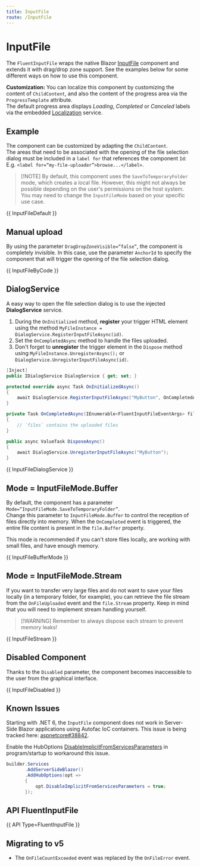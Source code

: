 ```yaml
---
title: InputFile
route: /InputFile
---
```


# InputFile

The `FluentInputFile` wraps the native Blazor [InputFile](https://learn.microsoft.com/en-us/aspnet/core/blazor/file-uploads) component
and extends it with drag/drop zone support. See the examples below for some different ways on how to use this component.

**Customization:** You can localize this component by customizing the content of `ChildContent`,
and also the content of the progress area via the `ProgressTemplate` attribute.  
The default progress area displays <i>Loading</i>, <i>Completed</i> or <i>Canceled</i> labels via
the embedded [Localization](https://fluentui-blazor-v5.azurewebsites.net/localization) service.

## Example

The component can be customized by adapting the `ChildContent`.  
The areas that need to be associated with the opening of the file selection dialog
must be included in a `label for` that references the component `Id`: E.g. `<label for=“my-file-uploader”>browse...</label>`.

> [!NOTE] By default, this component uses the `SaveToTemporaryFolder` mode, which creates a local file. However,
> this might not always be possible depending on the user's permissions on the host system.
> You may need to change the `InputFileMode` based on your specific use case.

{{ InputFileDefault }}

## Manual upload

By using the parameter `DragDropZoneVisible=“false”`, the component is completely invisible. In this case, use the parameter `AnchorId` to
specify the component that will trigger the opening of the file selection dialog.

{{ InputFileByCode }}

## DialogService

A easy way to open the file selection dialog is to use the injected **DialogService** service.
1. During the `OnInitialized` method, **register** your trigger HTML element 
   using the method `MyFileInstance = DialogService.RegisterInputFileAsync(id)`.
1. Set the `OnCompletedAsync` method to handle the files uploaded.
1. Don't forget to **unregister** the trigger element in the `Dispose` method 
   using `MyFileInstance.UnregisterAsync();` or `DialogService.UnregisterInputFileAsync(id)`.

```csharp
[Inject]
public IDialogService DialogService { get; set; }

protected override async Task OnInitializedAsync()
{
    await DialogService.RegisterInputFileAsync("MyButton", OnCompletedAsync, options => { /* ... */ });    
}

private Task OnCompletedAsync(IEnumerable<FluentInputFileEventArgs> files)
{
    // `files` contains the uploaded files
}

public async ValueTask DisposeAsync()
{
    await DialogService.UnregisterInputFileAsync("MyButton");
}
```

{{ InputFileDialogService }}

## Mode = InputFileMode.Buffer

By default, the component has a parameter `Mode=“InputFileMode.SaveToTemporaryFolder”`.  
Change this parameter to `InputFileMode.Buffer` to control the reception of files directly into memory.
When the `OnCompleted` event is triggered, the entire file content is present in the `file.Buffer` property.

This mode is recommended if you can't store files locally, are working with small files, and have enough memory.

{{ InputFileBufferMode }}

## Mode = InputFileMode.Stream

If you want to transfer very large files and do not want to save your files locally (in a temporary folder, for example),
you can retrieve the file stream from the `OnFileUploaded` event and the `file.Stream` property. Keep in mind that you will need to implement stream handling yourself.

> [!WARNING] Remember to always dispose each stream to prevent memory leaks!

{{ InputFileStream }}

## Disabled Component

Thanks to the `Disabled` parameter, the component becomes inaccessible to the user from the graphical interface.

{{ InputFileDisabled }}

## Known Issues

Starting with .NET 6, the `InputFile` component does not work in Server-Side Blazor applications using Autofac IoC containers.
This issue is being tracked here: [aspnetcore#38842](https://github.com/dotnet/aspnetcore/issues/38842).  

Enable the HubOptions [DisableImplicitFromServicesParameters](https://learn.microsoft.com/en-us/dotnet/api/Microsoft.AspNetCore.SignalR.HubOptions.DisableImplicitFromServicesParameters)
in program/startup to workaround this issue.

```csharp
builder.Services
       .AddServerSideBlazor()
       .AddHubOptions(opt =>
       {
           opt.DisableImplicitFromServicesParameters = true;
       });
```


## API FluentInputFile

{{ API Type=FluentInputFile }}

## Migrating to v5

- The `OnFileCountExceeded` event was replaced by the `OnFileError` event.
